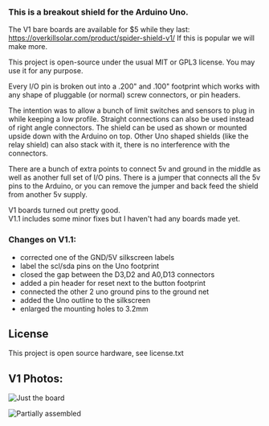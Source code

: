 ### This is a breakout shield for the Arduino Uno.

The V1 bare boards are available for $5 while they last: https://overkillsolar.com/product/spider-shield-v1/ If this is popular we will make more.

This project is open-source under the usual MIT or GPL3 license. You may use it for any purpose.
 
Every I/O pin is broken out into a .200" and .100" footprint which works with any shape of pluggable (or normal) screw connectors, or pin headers.

The intention was to allow a bunch of limit switches and sensors to plug in while keeping a low profile. Straight connections can also be used instead of right angle connectors. The shield can be used as shown or mounted upside down with the Arduino on top. Other Uno shaped shields (like the relay shield) can also stack with it, there is no interference with the connectors.

There are a bunch of extra points to connect 5v and ground in the middle as well as another full set of I/O pins. There is a jumper that connects all the 5v pins to the Arduino, or you can remove the jumper and back feed the shield from another 5v supply.




V1 boards turned out pretty good.    
V1.1 includes some minor fixes but I haven't had any boards made yet.    

### Changes on V1.1:    
- corrected one of the GND/5V silkscreen labels
- label the scl/sda pins on the Uno footprint
- closed the gap between the D3,D2 and A0,D13 connectors
- added a pin header for reset next to the button footprint
- connected the other 2 uno ground pins to the ground net
- added the Uno outline to the silkscreen
- enlarged the mounting holes to 3.2mm


## License
This project is open source hardware, see license.txt

## V1 Photos:    
![Just the board](https://github.com/FurTrader/uno-SPIDER-SHIELD-/blob/main/Photos_V1/IMG_7065.JPG)

![Partially assembled](https://github.com/FurTrader/uno-SPIDER-SHIELD-/blob/main/Photos_V1/IMG_7060.JPG)
